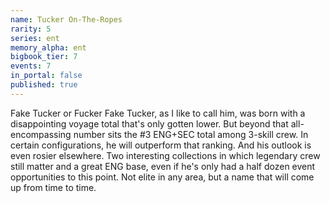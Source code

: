 ```yaml
---
name: Tucker On-The-Ropes
rarity: 5
series: ent
memory_alpha: ent
bigbook_tier: 7
events: 7
in_portal: false
published: true
---
```


Fake Tucker or Fucker Fake Tucker, as I like to call him, was born with a disappointing voyage total that's only gotten lower. But beyond that all-encompassing number sits the #3 ENG+SEC total among 3-skill crew. In certain configurations, he will outperform that ranking. And his outlook is even rosier elsewhere. Two interesting collections in which legendary crew still matter and a great ENG base, even if he's only had a half dozen event opportunities to this point. Not elite in any area, but a name that will come up from time to time.
